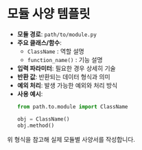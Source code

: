 # 모듈 사양 템플릿

- **모듈 경로**: `path/to/module.py`
- **주요 클래스/함수**:
  - `ClassName` : 역할 설명
  - `function_name()` : 기능 설명
- **입력 파라미터**: 필요한 경우 상세히 기술
- **반환 값**: 반환되는 데이터 형식과 의미
- **예외 처리**: 발생 가능한 예외와 처리 방식
- **사용 예시**:
  ```python
  from path.to.module import ClassName

  obj = ClassName()
  obj.method()
  ```

위 형식을 참고해 실제 모듈별 사양서를 작성합니다.
